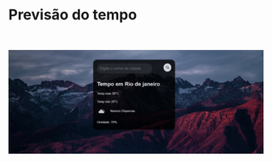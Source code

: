 <h1> Previsão do tempo </h1>
<br><br>
 
 <img src="https://github.com/MateusMiranda20/Projeto-previsao-do-tempo/blob/master/img/Desktop.png?raw=true">
